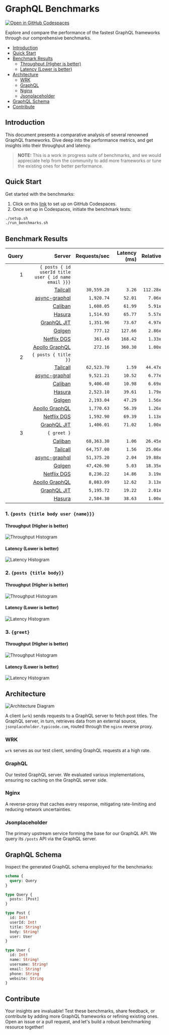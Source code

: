 # GraphQL Benchmarks <!-- omit from toc -->

[![Open in GitHub Codespaces](https://github.com/codespaces/badge.svg)](https://codespaces.new/tailcallhq/graphql-benchmarks)

Explore and compare the performance of the fastest GraphQL frameworks through our comprehensive benchmarks.

- [Introduction](#introduction)
- [Quick Start](#quick-start)
- [Benchmark Results](#benchmark-results)
  - [Throughput (Higher is better)](#throughput-higher-is-better)
  - [Latency (Lower is better)](#latency-lower-is-better)
- [Architecture](#architecture)
  - [WRK](#wrk)
  - [GraphQL](#graphql)
  - [Nginx](#nginx)
  - [Jsonplaceholder](#jsonplaceholder)
- [GraphQL Schema](#graphql-schema)
- [Contribute](#contribute)

[Tailcall]: https://github.com/tailcallhq/tailcall
[Gqlgen]: https://github.com/99designs/gqlgen
[Apollo GraphQL]: https://github.com/apollographql/apollo-server
[Netflix DGS]: https://github.com/netflix/dgs-framework
[Caliban]: https://github.com/ghostdogpr/caliban
[async-graphql]: https://github.com/async-graphql/async-graphql
[Hasura]: https://github.com/hasura/graphql-engine
[GraphQL JIT]: https://github.com/zalando-incubator/graphql-jit

## Introduction

This document presents a comparative analysis of several renowned GraphQL frameworks. Dive deep into the performance metrics, and get insights into their throughput and latency.

> **NOTE:** This is a work in progress suite of benchmarks, and we would appreciate help from the community to add more frameworks or tune the existing ones for better performance.

## Quick Start

Get started with the benchmarks:

1. Click on this [link](https://codespaces.new/tailcallhq/graphql-benchmarks) to set up on GitHub Codespaces.
2. Once set up in Codespaces, initiate the benchmark tests:

```bash
./setup.sh
./run_benchmarks.sh
```

## Benchmark Results

<!-- PERFORMANCE_RESULTS_START -->

| Query | Server | Requests/sec | Latency (ms) | Relative |
|-------:|--------:|--------------:|--------------:|---------:|
| 1 | `{ posts { id userId title user { id name email }}}` |
|| [Tailcall] | `30,559.20` | `3.26` | `112.28x` |
|| [async-graphql] | `1,920.74` | `52.01` | `7.06x` |
|| [Caliban] | `1,608.05` | `61.99` | `5.91x` |
|| [Hasura] | `1,514.93` | `65.77` | `5.57x` |
|| [GraphQL JIT] | `1,351.96` | `73.67` | `4.97x` |
|| [Gqlgen] | `777.12` | `127.66` | `2.86x` |
|| [Netflix DGS] | `361.49` | `168.42` | `1.33x` |
|| [Apollo GraphQL] | `272.16` | `360.30` | `1.00x` |
| 2 | `{ posts { title }}` |
|| [Tailcall] | `62,523.70` | `1.59` | `44.47x` |
|| [async-graphql] | `9,521.21` | `10.52` | `6.77x` |
|| [Caliban] | `9,406.40` | `10.98` | `6.69x` |
|| [Hasura] | `2,523.10` | `39.61` | `1.79x` |
|| [Gqlgen] | `2,193.04` | `47.29` | `1.56x` |
|| [Apollo GraphQL] | `1,770.63` | `56.39` | `1.26x` |
|| [Netflix DGS] | `1,592.90` | `69.39` | `1.13x` |
|| [GraphQL JIT] | `1,406.01` | `71.02` | `1.00x` |
| 3 | `{ greet }` |
|| [Caliban] | `68,363.30` | `1.06` | `26.45x` |
|| [Tailcall] | `64,757.00` | `1.56` | `25.06x` |
|| [async-graphql] | `51,375.20` | `2.04` | `19.88x` |
|| [Gqlgen] | `47,426.90` | `5.03` | `18.35x` |
|| [Netflix DGS] | `8,236.22` | `14.86` | `3.19x` |
|| [Apollo GraphQL] | `8,083.09` | `12.62` | `3.13x` |
|| [GraphQL JIT] | `5,195.72` | `19.22` | `2.01x` |
|| [Hasura] | `2,584.30` | `38.63` | `1.00x` |

<!-- PERFORMANCE_RESULTS_END -->



### 1. `{posts {title body user {name}}}`
#### Throughput (Higher is better)

![Throughput Histogram](assets/req_sec_histogram1.png)

#### Latency (Lower is better)

![Latency Histogram](assets/latency_histogram1.png)

### 2. `{posts {title body}}`
#### Throughput (Higher is better)

![Throughput Histogram](assets/req_sec_histogram2.png)

#### Latency (Lower is better)

![Latency Histogram](assets/latency_histogram2.png)

### 3. `{greet}`
#### Throughput (Higher is better)

![Throughput Histogram](assets/req_sec_histogram3.png)

#### Latency (Lower is better)

![Latency Histogram](assets/latency_histogram3.png)

## Architecture

![Architecture Diagram](assets/architecture.png)

A client (`wrk`) sends requests to a GraphQL server to fetch post titles. The GraphQL server, in turn, retrieves data from an external source, `jsonplaceholder.typicode.com`, routed through the `nginx` reverse proxy.

### WRK

`wrk` serves as our test client, sending GraphQL requests at a high rate.

### GraphQL

Our tested GraphQL server. We evaluated various implementations, ensuring no caching on the GraphQL server side.

### Nginx

A reverse-proxy that caches every response, mitigating rate-limiting and reducing network uncertainties.

### Jsonplaceholder

The primary upstream service forming the base for our GraphQL API. We query its `/posts` API via the GraphQL server.

## GraphQL Schema

Inspect the generated GraphQL schema employed for the benchmarks:

```graphql
schema {
  query: Query
}

type Query {
  posts: [Post]
}

type Post {
  id: Int!
  userId: Int!
  title: String!
  body: String!
  user: User
}

type User {
  id: Int!
  name: String!
  username: String!
  email: String!
  phone: String
  website: String
}
```

## Contribute

Your insights are invaluable! Test these benchmarks, share feedback, or contribute by adding more GraphQL frameworks or refining existing ones. Open an issue or a pull request, and let's build a robust benchmarking resource together!
